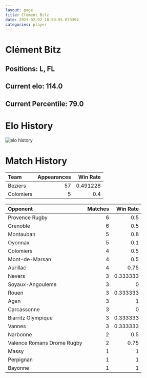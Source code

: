 ```yaml
---  
layout: page  
title: Clément Bitz  
date: 2023-02-02 18:50:55.073394  
categories: player  
---
```

# Clément Bitz

## Positions: L, FL

## Current elo: 114.0

## Current Percentile: 79.0

# Elo History


![elo history](history_ClémentBitz.png)
# Match History


| Team      |   Appearances |   Win Rate |
|:----------|--------------:|-----------:|
| Beziers   |            57 |   0.491228 |
| Colomiers |             5 |   0.4      |

| Opponent                   |   Matches |   Win Rate |
|:---------------------------|----------:|-----------:|
| Provence Rugby             |         6 |   0.5      |
| Grenoble                   |         6 |   0.5      |
| Montauban                  |         5 |   0.8      |
| Oyonnax                    |         5 |   0.1      |
| Colomiers                  |         4 |   0.5      |
| Mont-de-Marsan             |         4 |   0.5      |
| Aurillac                   |         4 |   0.75     |
| Nevers                     |         3 |   0.333333 |
| Soyaux-Angouleme           |         3 |   0        |
| Rouen                      |         3 |   0.333333 |
| Agen                       |         3 |   1        |
| Carcassonne                |         3 |   0        |
| Biarritz Olympique         |         3 |   0.333333 |
| Vannes                     |         3 |   0.333333 |
| Narbonne                   |         2 |   0.5      |
| Valence Romans Drome Rugby |         2 |   0.75     |
| Massy                      |         1 |   1        |
| Perpignan                  |         1 |   1        |
| Bayonne                    |         1 |   1        |